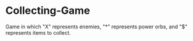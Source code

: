 # Collecting-Game
Game in which "X" represents enemies, "*" represents power orbs, and "$" represents items to collect.
